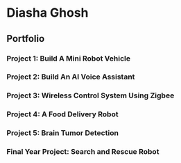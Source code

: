 # Diasha Ghosh

## Portfolio
### Project 1: Build A Mini Robot Vehicle
### Project 2: Build An AI Voice Assistant
### Project 3: Wireless Control System Using Zigbee
### Project 4: A Food Delivery Robot
### Project 5: Brain Tumor Detection 
### Final Year Project: Search and Rescue Robot
